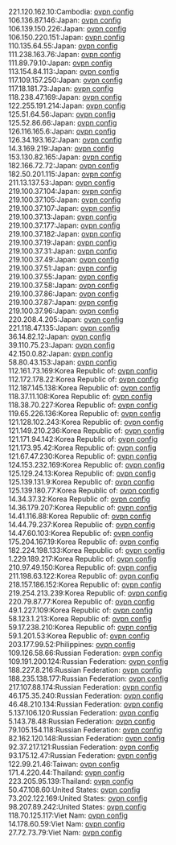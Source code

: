 221.120.162.10:Cambodia: [ovpn config](vpn/221_120_162_10.ovpn)  
106.136.87.146:Japan: [ovpn config](vpn/106_136_87_146.ovpn)  
106.139.150.226:Japan: [ovpn config](vpn/106_139_150_226.ovpn)  
106.150.220.151:Japan: [ovpn config](vpn/106_150_220_151.ovpn)  
110.135.64.55:Japan: [ovpn config](vpn/110_135_64_55.ovpn)  
111.238.163.76:Japan: [ovpn config](vpn/111_238_163_76.ovpn)  
111.89.79.10:Japan: [ovpn config](vpn/111_89_79_10.ovpn)  
113.154.84.113:Japan: [ovpn config](vpn/113_154_84_113.ovpn)  
117.109.157.250:Japan: [ovpn config](vpn/117_109_157_250.ovpn)  
117.18.181.73:Japan: [ovpn config](vpn/117_18_181_73.ovpn)  
118.238.47.169:Japan: [ovpn config](vpn/118_238_47_169.ovpn)  
122.255.191.214:Japan: [ovpn config](vpn/122_255_191_214.ovpn)  
125.51.64.56:Japan: [ovpn config](vpn/125_51_64_56.ovpn)  
125.52.86.66:Japan: [ovpn config](vpn/125_52_86_66.ovpn)  
126.116.165.6:Japan: [ovpn config](vpn/126_116_165_6.ovpn)  
126.34.193.162:Japan: [ovpn config](vpn/126_34_193_162.ovpn)  
14.3.169.219:Japan: [ovpn config](vpn/14_3_169_219.ovpn)  
153.130.82.165:Japan: [ovpn config](vpn/153_130_82_165.ovpn)  
182.166.72.72:Japan: [ovpn config](vpn/182_166_72_72.ovpn)  
182.50.201.115:Japan: [ovpn config](vpn/182_50_201_115.ovpn)  
211.13.137.53:Japan: [ovpn config](vpn/211_13_137_53.ovpn)  
219.100.37.104:Japan: [ovpn config](vpn/219_100_37_104.ovpn)  
219.100.37.105:Japan: [ovpn config](vpn/219_100_37_105.ovpn)  
219.100.37.107:Japan: [ovpn config](vpn/219_100_37_107.ovpn)  
219.100.37.13:Japan: [ovpn config](vpn/219_100_37_13.ovpn)  
219.100.37.177:Japan: [ovpn config](vpn/219_100_37_177.ovpn)  
219.100.37.182:Japan: [ovpn config](vpn/219_100_37_182.ovpn)  
219.100.37.19:Japan: [ovpn config](vpn/219_100_37_19.ovpn)  
219.100.37.31:Japan: [ovpn config](vpn/219_100_37_31.ovpn)  
219.100.37.49:Japan: [ovpn config](vpn/219_100_37_49.ovpn)  
219.100.37.51:Japan: [ovpn config](vpn/219_100_37_51.ovpn)  
219.100.37.55:Japan: [ovpn config](vpn/219_100_37_55.ovpn)  
219.100.37.58:Japan: [ovpn config](vpn/219_100_37_58.ovpn)  
219.100.37.86:Japan: [ovpn config](vpn/219_100_37_86.ovpn)  
219.100.37.87:Japan: [ovpn config](vpn/219_100_37_87.ovpn)  
219.100.37.96:Japan: [ovpn config](vpn/219_100_37_96.ovpn)  
220.208.4.205:Japan: [ovpn config](vpn/220_208_4_205.ovpn)  
221.118.47.135:Japan: [ovpn config](vpn/221_118_47_135.ovpn)  
36.14.82.12:Japan: [ovpn config](vpn/36_14_82_12.ovpn)  
39.110.75.23:Japan: [ovpn config](vpn/39_110_75_23.ovpn)  
42.150.0.82:Japan: [ovpn config](vpn/42_150_0_82.ovpn)  
58.80.43.153:Japan: [ovpn config](vpn/58_80_43_153.ovpn)  
112.161.73.169:Korea Republic of: [ovpn config](vpn/112_161_73_169.ovpn)  
112.172.178.22:Korea Republic of: [ovpn config](vpn/112_172_178_22.ovpn)  
112.187.145.138:Korea Republic of: [ovpn config](vpn/112_187_145_138.ovpn)  
118.37.11.108:Korea Republic of: [ovpn config](vpn/118_37_11_108.ovpn)  
118.38.70.227:Korea Republic of: [ovpn config](vpn/118_38_70_227.ovpn)  
119.65.226.136:Korea Republic of: [ovpn config](vpn/119_65_226_136.ovpn)  
121.128.102.243:Korea Republic of: [ovpn config](vpn/121_128_102_243.ovpn)  
121.149.210.236:Korea Republic of: [ovpn config](vpn/121_149_210_236.ovpn)  
121.171.94.142:Korea Republic of: [ovpn config](vpn/121_171_94_142.ovpn)  
121.173.95.42:Korea Republic of: [ovpn config](vpn/121_173_95_42.ovpn)  
121.67.47.230:Korea Republic of: [ovpn config](vpn/121_67_47_230.ovpn)  
124.153.232.169:Korea Republic of: [ovpn config](vpn/124_153_232_169.ovpn)  
125.129.24.13:Korea Republic of: [ovpn config](vpn/125_129_24_13.ovpn)  
125.139.131.9:Korea Republic of: [ovpn config](vpn/125_139_131_9.ovpn)  
125.139.180.77:Korea Republic of: [ovpn config](vpn/125_139_180_77.ovpn)  
14.34.37.32:Korea Republic of: [ovpn config](vpn/14_34_37_32.ovpn)  
14.36.179.207:Korea Republic of: [ovpn config](vpn/14_36_179_207.ovpn)  
14.41.116.88:Korea Republic of: [ovpn config](vpn/14_41_116_88.ovpn)  
14.44.79.237:Korea Republic of: [ovpn config](vpn/14_44_79_237.ovpn)  
14.47.60.103:Korea Republic of: [ovpn config](vpn/14_47_60_103.ovpn)  
175.204.167.19:Korea Republic of: [ovpn config](vpn/175_204_167_19.ovpn)  
182.224.198.133:Korea Republic of: [ovpn config](vpn/182_224_198_133.ovpn)  
1.229.189.217:Korea Republic of: [ovpn config](vpn/1_229_189_217.ovpn)  
210.97.49.150:Korea Republic of: [ovpn config](vpn/210_97_49_150.ovpn)  
211.198.63.122:Korea Republic of: [ovpn config](vpn/211_198_63_122.ovpn)  
218.157.186.152:Korea Republic of: [ovpn config](vpn/218_157_186_152.ovpn)  
219.254.213.239:Korea Republic of: [ovpn config](vpn/219_254_213_239.ovpn)  
220.79.87.77:Korea Republic of: [ovpn config](vpn/220_79_87_77.ovpn)  
49.1.227.109:Korea Republic of: [ovpn config](vpn/49_1_227_109.ovpn)  
58.123.1.213:Korea Republic of: [ovpn config](vpn/58_123_1_213.ovpn)  
59.17.238.210:Korea Republic of: [ovpn config](vpn/59_17_238_210.ovpn)  
59.1.201.53:Korea Republic of: [ovpn config](vpn/59_1_201_53.ovpn)  
203.177.99.52:Philippines: [ovpn config](vpn/203_177_99_52.ovpn)  
109.126.58.66:Russian Federation: [ovpn config](vpn/109_126_58_66.ovpn)  
109.191.200.124:Russian Federation: [ovpn config](vpn/109_191_200_124.ovpn)  
188.227.8.216:Russian Federation: [ovpn config](vpn/188_227_8_216.ovpn)  
188.235.138.177:Russian Federation: [ovpn config](vpn/188_235_138_177.ovpn)  
217.107.88.174:Russian Federation: [ovpn config](vpn/217_107_88_174.ovpn)  
46.175.35.240:Russian Federation: [ovpn config](vpn/46_175_35_240.ovpn)  
46.48.210.134:Russian Federation: [ovpn config](vpn/46_48_210_134.ovpn)  
5.137.106.120:Russian Federation: [ovpn config](vpn/5_137_106_120.ovpn)  
5.143.78.48:Russian Federation: [ovpn config](vpn/5_143_78_48.ovpn)  
79.105.154.118:Russian Federation: [ovpn config](vpn/79_105_154_118.ovpn)  
82.162.120.148:Russian Federation: [ovpn config](vpn/82_162_120_148.ovpn)  
92.37.217.121:Russian Federation: [ovpn config](vpn/92_37_217_121.ovpn)  
93.175.12.47:Russian Federation: [ovpn config](vpn/93_175_12_47.ovpn)  
122.99.21.46:Taiwan: [ovpn config](vpn/122_99_21_46.ovpn)  
171.4.220.44:Thailand: [ovpn config](vpn/171_4_220_44.ovpn)  
223.205.95.139:Thailand: [ovpn config](vpn/223_205_95_139.ovpn)  
50.47.108.60:United States: [ovpn config](vpn/50_47_108_60.ovpn)  
73.202.122.169:United States: [ovpn config](vpn/73_202_122_169.ovpn)  
98.207.89.242:United States: [ovpn config](vpn/98_207_89_242.ovpn)  
118.70.125.117:Viet Nam: [ovpn config](vpn/118_70_125_117.ovpn)  
14.178.60.59:Viet Nam: [ovpn config](vpn/14_178_60_59.ovpn)  
27.72.73.79:Viet Nam: [ovpn config](vpn/27_72_73_79.ovpn)  
